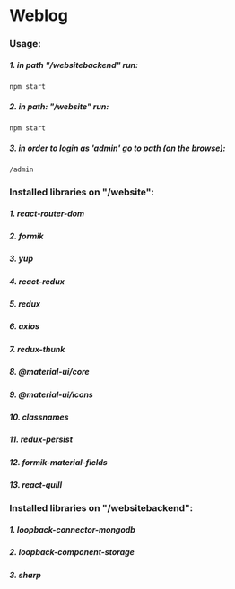 # Weblog

### Usage:

##### 1. in path "/websitebackend" run:
```npm start```

##### 2. in path: "/website" run:
```npm start```

##### 3. in order to login as 'admin' go to path (on the browse):
```/admin```

### Installed libraries on "/website":
##### 1. react-router-dom 
##### 2. formik 
##### 3. yup 
##### 4. react-redux
##### 5. redux 
##### 6. axios
##### 7. redux-thunk
##### 8. @material-ui/core
##### 9. @material-ui/icons
##### 10. classnames
##### 11. redux-persist
##### 12. formik-material-fields
##### 13. react-quill

### Installed libraries on "/websitebackend":
##### 1. loopback-connector-mongodb
##### 2. loopback-component-storage
##### 3. sharp
